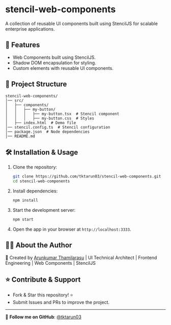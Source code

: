 # stencil-web-components

A collection of reusable UI components built using StencilJS for scalable enterprise applications.

## 🚀 Features
- Web Components built using StencilJS.
- Shadow DOM encapsulation for styling.
- Custom elements with reusable UI components.

## 📂 Project Structure
```
stencil-web-components/
│── src/
│   ├── components/
│   │   ├── my-button/
│   │   │   ├── my-button.tsx  # Stencil component
│   │   │   ├── my-button.css  # Styles
│   ├── index.html  # Demo file
│── stencil.config.ts  # Stencil configuration
│── package.json  # Node dependencies
│── README.md
```

## 🛠 Installation & Usage

1. Clone the repository:
   ```bash
   git clone https://github.com/tktarun03/stencil-web-components.git
   cd stencil-web-components
   ```

2. Install dependencies:
   ```bash
   npm install
   ```

3. Start the development server:
   ```bash
   npm start
   ```

4. Open the app in your browser at `http://localhost:3333`.

## 👨‍💻 About the Author

🚀 Created by [Arunkumar Thamilarasu](https://github.com/tktarun03) | UI Technical Architect | Frontend Engineering | Web Components | StencilJS

## ⭐ Contribute & Support
- Fork & Star this repository! ⭐
- Submit Issues and PRs to improve the project.

---
🎯 **Follow me on GitHub**: [@tktarun03](https://github.com/tktarun03)
